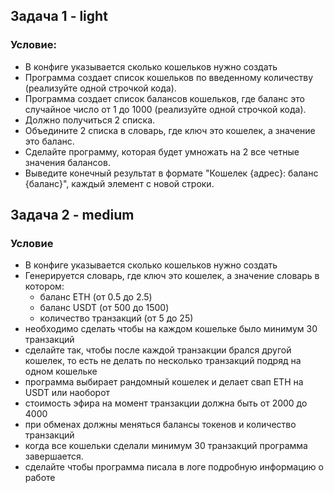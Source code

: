 ## Задача 1 - light
### Условие:
- В конфиге указывается сколько кошельков нужно создать
- Программа создает список кошельков по введенному количеству (реализуйте одной строчкой кода). 
- Программа создает список балансов кошельков, где баланс это случайное число от 1 до 1000 (реализуйте одной строчкой кода).
- Должно получиться 2 списка.
- Объедините 2 списка в словарь, где ключ это кошелек, а значение это баланс.
- Сделайте программу, которая будет умножать на 2 все четные значения балансов.
- Выведите конечный результат в формате "Кошелек {адрес}: баланс {баланс}", каждый элемент с новой строки.

## Задача 2 - medium
### Условие
- В конфиге указывается сколько кошельков нужно создать
- Генерируется словарь, где ключ это кошелек, а значение словарь в котором:
  - баланс ETH (от 0.5 до 2.5)
  - баланс USDT (от 500 до 1500)
  - количество транзакций (от 5 до 25)
- необходимо сделать чтобы на каждом кошельке было минимум 30 транзакций
- сделайте так, чтобы после каждой транзакции брался другой кошелек, то есть не делать по несколько транзакций подряд на одном кошельке
- программа выбирает рандомный кошелек и делает свап ETH на USDT или наоборот
- стоимость эфира на момент транзакции должна быть от 2000 до 4000
- при обменах должны меняться балансы токенов и количество транзакций
- когда все кошельки сделали минимум 30 транзакций программа завершается.
- сделайте чтобы программа писала в логе подробную информацию о работе
